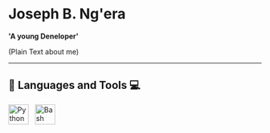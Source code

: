 # Joseph B. Ng'era

**'A young Deneloper'**

(Plain Text about me)

---

## 🧰 Languages and Tools 💻

<img align='left' alt='Python' width='40px' style="padding-right:10px;" src="https://cdn.jsdelivr.net/gh/devicons/devicon/icons/python/python-original.svg" />
<img align='left' alt='Bash' width='40px' style="padding-right:30px;" src="https://cdn.jsdelivr.net/gh/devicons/devicon/icons/bash/bash-plain.svg" />
